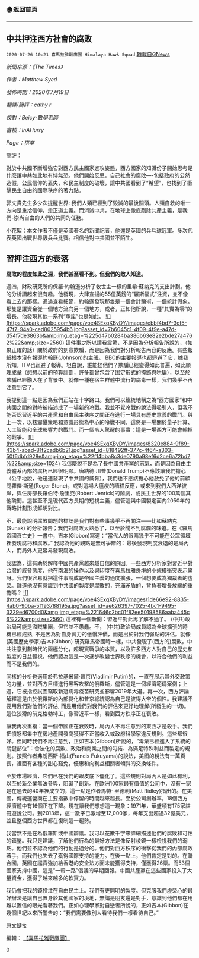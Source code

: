 ###  [:house:返回首頁](https://github.com/ourhimalayas/txt)
---

## 中共押注西方社會的腐敗
`2020-07-26 10:21 喜馬拉雅戰鷹團 Himalaya Hawk Squad` [轉載自GNews](https://gnews.org/zh-hant/276685/)

*新聞來源：《The Times》*

*作者：Matthew Syed*

*發佈時間：2020年7月19日*

*翻譯/簡評：cathy r*

*校對：Beicy-數學老師*

*審核：InAHurry*

*Page：拱卒*

簡評：

對於中共國不斷增強它對西方民主國家進攻姿態，西方國家的知識份子開始思考是什麼讓中共如此地有恃無恐。他們開始反思，自己社會的腐敗—-包括政府的公然造假，公民信仰的丟失，和民主制度的破壞，讓中共國看到了“希望”，也找到了衝擊民主自由的國際秩序的著力點。

郭文貴先生多少次提醒世界: 我們人類已經到了毀滅的最後關頭。人類自救的唯一方向是重拾信仰，走正道主義。而消滅中共，在地球上徹底剷除共產主義，是我們-崇尚自由的人們的共同的任務。

小花絮：本文作者不僅是英國著名的新聞記者，他還是英國的兵乓球冠軍。多次代表英國出戰世界級兵乓比賽。相信他對中共國並不陌生。



##  **習押注西方的衰落** 



**腐敗的程度如此之深，我們甚至看不到。但我們的敵人知道。**

週四，財政研究所的保羅·約翰遜分析了救世主一樣的里希·蘇納克的支出計劃。他的分析讀起來很有趣。他發現，大肆宣揚的55億英鎊的“羅斯福式”注資，並不像看上去的那樣。通過查看細節，約翰遜發現那隻是一個會計騙術，一個統計假象。那隻是讓資金從一個地方流向另一個地方，或者，正如他所說，一種“其實為零”的增長。他發現其他一系列“承諾”也是如此。
[!\[\](https://spark.adobe.com/page/voe4SExqXByDY/images/ebbf4bd7-3cf5-47f7-94a0-ced8025954b6.jpg?asset_id=7b6045c1-4f09-4f9e-a47d-d54f7de3863b&amp;img_etag=%225d47b0284ba386b63e82e2bde27a4762%22&amp;size=2560)](https://spark.adobe.com/page/voe4SExqXByDY/images/ebbf4bd7-3cf5-47f7-94a0-ced8025954b6.jpg?asset_id=7b6045c1-4f09-4f9e-a47d-d54f7de3863b&amp;img_etag=%225d47b0284ba386b63e82e2bde27a4762%22&amp;size=1024)
這件事之所以讓我震驚，不是因為分析報告所說的，（如果正確的話）關於政府的刻意欺騙，而是因為我們對分析報告內容的反應。有些報紙根本沒有報導約翰遜(Johnson)的主張。 BBC的主要報導也都迴避了它，據我所知，ITV也迴避了報導。坦白說，誰能怪他們？欺騙已經變得如此普遍，如此順理成章（想想以前的預算計劃，許多都曾包含了固定形式的掩飾與哄騙），以至於欺騙已經融入在了背景中。就像一種在宿主群體中流行的病毒一樣，我們幾乎不再注意到它了。

我提到這一點是因為我們正站在十字路口。我們可以籠統地稱之為“西方國家”和中共國之間的對峙被描述成了一場新的冷戰。我並不覺冷戰的說法得吸引人，但我不能否認習近平的共產黨和自由民主秩序之間正在進行一場具有歷史意義的戰鬥。與上一次，以核震懾策略和意識形態為中心的冷戰不同，這將是一場關於量子計算、人工智能和全球影響力的戰鬥。而一個令人驚醒的事實：這是一場西方可能會輸掉的戰爭。
[!\[\](https://spark.adobe.com/page/voe4SExqXByDY/images/8320e884-9f89-43b4-abad-81f2cadb6b21.jpg?asset_id=818492ff-377c-4f64-a303-50f6dbfd928e&amp;img_etag=%22f14bba8c3de0790a98ef6d2ce6a72bd7%22&amp;size=1024)](https://spark.adobe.com/page/voe4SExqXByDY/images/8320e884-9f89-43b4-abad-81f2cadb6b21.jpg?asset_id=818492ff-377c-4f64-a303-50f6dbfd928e&amp;img_etag=%22f14bba8c3de0790a98ef6d2ce6a72bd7%22&amp;size=1024)
我這麼說不是為了長中國共產黨的志氣，而是因為自由主義體系內部的腐朽已經很明顯。唐納德·川普(Donald Trump)不應該讓我們擔心（公平地說，他迅速發現了中共國的威脅），我們也不應該擔心他赦免了他的前顧問羅傑·斯通(Roger Stone)，或對這場大瘟疫的糟糕反應，或來到我們大西洋彼岸，與住房部長羅伯特·詹里克(Robert Jenrick)的鬧劇，或民主世界的100萬個其他醜聞。這甚至不是現代西方長期的短視主義，儘管這與中國製定面向2050年的戰略計劃形成鮮明對比。

不，最能說明腐敗問題的標誌是我們對有些事幾乎不再關注——比如蘇納克(Sunak) 的分析報告；我們對腐敗太熟悉了，以至於聞不到腐爛的味道。在《羅馬帝國衰亡史》一書中，吉本(Gibbon)寫道：“當代人的眼睛幾乎不可能在公眾領域裡發現腐朽和腐敗。” 我認為他的觀點是無可爭辯的：最後發現制度衰退的是局內人，而局外人更容易發現腐敗。

我認為，這有助於解釋中國共產黨越來越自信的原因。一些西方分析家對習近平對台灣的威脅態度、他在南海的操作以及與印度在喜馬拉雅邊境的小規模衝突表示驚訝。我們很容易就把這件事說成是帝國主義的過度擴張，一個想要成為獨裁者的虛榮。難道他沒有意識到中共國的製度是腐敗的，充滿矛盾的，背負著增長放緩的重擔嗎？
[!\[\](https://spark.adobe.com/page/voe4SExqXByDY/images/1de66e92-8835-4ab0-90ba-5f193788195a.jpg?asset_id=ae626397-7025-4bc1-9495-3229ed6700d0&amp;img_etag=%221646c2bc01f82ee50198586aaba445c6%22&amp;size=2560)](https://spark.adobe.com/page/voe4SExqXByDY/images/1de66e92-8835-4ab0-90ba-5f193788195a.jpg?asset_id=ae626397-7025-4bc1-9495-3229ed6700d0&amp;img_etag=%221646c2bc01f82ee50198586aaba445c6%22&amp;size=1024)
這裡有一個新聞：習近平對此再了解不過了。 (中共)政治局可能是盜賊集團，但它並不愚蠢。不， (中共)政治局成員認為全球擴張的時機已經成熟, 不是因為對自身實力的傲慢評價，而是出於對我們弱點的評估。就像(英國歷史學家)吉本(Gibbon) 研究羅馬帝國時一樣，中共發現了(西方的)腐敗。中共注意到劃時代的兩極分化，超現實戰爭的本質，以及許多西方人對自己的歷史和製度的日益輕視。他們認為這是一次逐步改變世界秩序的機會，以符合他們的利益而不是我們的。

同樣的分析也適用於弗拉基米爾·普京(Vladimir Putin)的，一直在展示其外交政策的力量，並對西方目標進行黑客攻擊的俄羅斯，儘管這是一個經濟範疇案例；上週，它被指控試圖竊取新冠病毒疫苗研究並影響2019年大選。再一次，西方評論解釋這是由於俄羅斯的內部變化和普京總統認為自己是彼得大帝的個性。我建議不要用我們對他們的評估, 而是用他們對我們的評估來更好地理解(所發生的一切)。這位狡猾的前克格勃特工，像習近平一樣，看到西方秩序正在衰敗。

讓我再次重複：當一個帝國正在衰敗時，局內人不再注意到的東西才是殺手。我們把憤怒都集中在房地產開發商獲得不正當收入或政府科學家違反規則。這些都很好。但同時我們不再注意到，正如吉本(Gibbon)所說的，“毒藥已經進入了系統的關鍵部位”：合法化的腐敗、政治和商業之間的勾結、為滿足特殊利益而製定的規則。按照作者弗朗西斯·福山(Francis Fukuyama)的說法，美國的稅法有一萬頁長，裡面有各種的甜心豁免，優惠和向利益相關者傾斜的交換條件。

至於市場經濟，它們已在我們的眼皮底下僵化了。這些規則對局內人是如此有利，以至於新企業無法參與，阻礙了創新。在歐洲100家最有價值的公司中，沒有一家是在過去的40年裡成立的，這一點是作者馬特· 里德利(Matt Ridley)指出的。在美國，傳統運營商在主要指數中停留的時間越來越長。至於公司創辦率，18個西方經濟體中有16個正在下降。現在讓我們想想這一現象：1971年，華盛頓有175家註冊遊說公司。到2013年，這一數字已激增至12,000家，每年支出超過32億美元，並且整個西方世界都在復制這一趨勢。

我當然不是在為俄羅斯或中國辯護。我可以花數千字來詳細描述他們的腐敗和可怕的鎮壓。我只是建議，了解他們行為的最好方法是像反射棱鏡一樣檢視我們的弱點。他們並不認為他們的行動是過分的。他們對西方秩序的衝擊從我們的內部腐敗著手，而我們也失去了獲得國際支持的能力。在後一點上，他們肯定是對的。在聯合國，英國在譴責強加給香港的安全法方面未能獲得支持，僅獲得26票。而53個國家支持中國，這是“一帶一路”倡議的早期回報。中國共產黨在這些國家投入了大量資金，獲得了越來越多的軟實力。

我仍會把我的錢投注在自由民主上。我們有更開明的製度。但克服我們虛榮心的最好辦法是讓自己置身於其他國家的境地，無論是朋友還是對手，意識到他們都在用難以置信的眼光看著我們。正如心理學家對自戀者所說的，正如吉本(Gibbon)在幾個世紀以來所警告的：“我們需要像別人看待我們一樣看待自己。”

[原文鏈接](https://www.thetimes.co.uk/article/xi-banks-on-the-decline-and-fall-of-the-west-kghxjzzxg)

編輯： [【喜馬拉雅戰鷹團】](https://spark.adobe.com/page/voe4SExqXByDY/)

0
